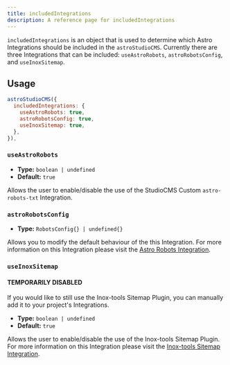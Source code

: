 ```yaml
---
title: includedIntegrations
description: A reference page for includedIntegrations
---
```


`includedIntegrations` is an object that is used to determine which Astro Integrations should be included in the `astroStudioCMS`. Currently there are three Integrations that can be included: `useAstroRobots`, `astroRobotsConfig`, and `useInoxSitemap`.

## Usage

```js title="astro.config.mjs"  {2-6}
astroStudioCMS({
  includedIntegrations: {
    useAstroRobots: true,
    astroRobotsConfig: true,
    useInoxSitemap: true,
  },
}),
```

### `useAstroRobots`

- **Type:** `boolean | undefined`
- **Default:** `true`

Allows the user to enable/disable the use of the StudioCMS Custom `astro-robots-txt` Integration.

### `astroRobotsConfig`

- **Type:** `RobotsConfig{} | undefined{}`

Allows you to modify the default behaviour of the this Integration. For more information on this Integration please visit the [Astro Robots Integration](https://www.npmjs.com/package/astro-robots).

### `useInoxSitemap` 

#### TEMPORARILY DISABLED

If you would like to still use the Inox-tools Sitemap Plugin, you can manually add it to your project's Integrations.

- **Type:** `boolean | undefined`
- **Default:** `true`

Allows the user to enable/disable the use of the Inox-tools Sitemap Plugin. For more information on this Integration please visit the [Inox-tools Sitemap Integration](https://inox-tools.vercel.app/sitemap-ext).